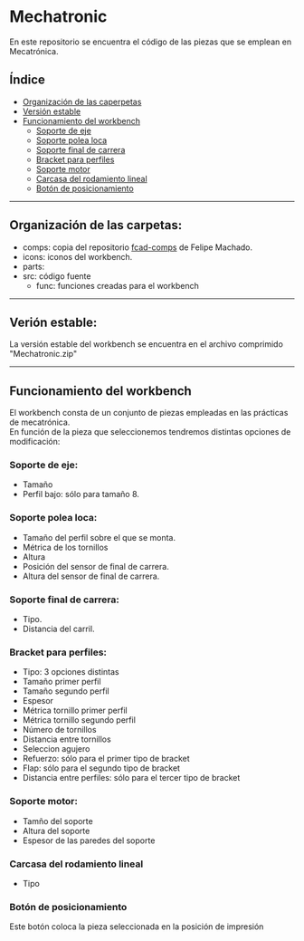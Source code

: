# Mechatronic
En este repositorio se encuentra el código de las piezas que se emplean en Mecatrónica.

## Índice
* [Organización de las caperpetas](#Organización-de-las-carpetas)
* [Versión estable](#verión-estable)
* [Funcionamiento del workbench](#funcionamiento-del-workbench)  
    * [Soporte de eje](#soporte-de-eje)  
    * [Soporte polea loca](#soporte-polea-loca)  
    * [Soporte final de carrera](#soporte-final-de-carrera)  
    * [Bracket para perfiles](#Bracket-para-perfiles)  
    * [Soporte motor](#soporte-motor)  
    * [Carcasa del rodamiento lineal](#carcasa-del-rodamiento-lineal)  
    * [Botón de posicionamiento](#Botón-de-posicionamiento)  

---
## Organización de las carpetas:
- comps: copia del repositorio [fcad-comps](dir) de Felipe Machado.
- icons: iconos del workbench.
- parts: 
- src: código fuente
    - func: funciones creadas para el workbench

 [dir]: https://github.com/felipe-m/fcad-comps
---
## Verión estable:
La versión estable del workbench se encuentra en el archivo comprimido "Mechatronic.zip"

---
## Funcionamiento del workbench

El workbench consta de un conjunto de piezas empleadas en las prácticas de mecatrónica.  
En función de la pieza que seleccionemos tendremos distintas opciones de modificación:

### Soporte de eje:
- Tamaño
- Perfil bajo: sólo para tamaño 8.

### Soporte polea loca:
- Tamaño del perfil sobre el que se monta.
- Métrica de los tornillos 
- Altura
- Posición del sensor de final de carrera.
- Altura del sensor de final de carrera.

### Soporte final de carrera:
- Tipo.
- Distancia del carril.

### Bracket para perfiles:
- Tipo: 3 opciones distintas
- Tamaño primer perfil
- Tamaño segundo perfil
- Espesor
- Métrica tornillo primer perfil
- Métrica tornillo segundo perfil
- Número de tornillos
- Distancia entre tornillos
- Seleccion agujero
- Refuerzo: sólo para el primer tipo de bracket
- Flap: sólo para el segundo tipo de bracket
- Distancia entre perfiles: sólo para el tercer tipo de bracket

### Soporte motor:
- Tamño del soporte
- Altura del soporte
- Espesor de las paredes del soporte

### Carcasa del rodamiento lineal
- Tipo

### Botón de posicionamiento 
Este botón coloca la pieza seleccionada en la posición de impresión

